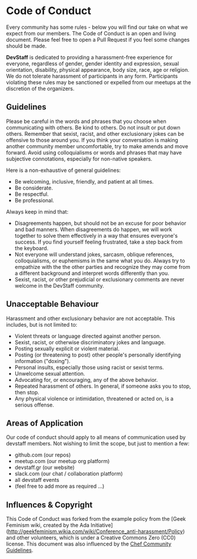 # Code of Conduct
Every community has some rules - below you will find our take on what we expect from our members. The Code of Conduct is an open and living document. Please feel free to open a Pull Request if you feel some changes should be made. 

**DevStaff** is dedicated to providing a harassment-free experience for everyone, regardless of gender, gender identity and expression, sexual orientation, disability, physical appearance, body size, race, age or religion. We do not tolerate harassment of participants in any form. Participants violating these rules may be sanctioned or expelled from our meetups at the discretion of the organizers. 

## Guidelines
Please be careful in the words and phrases that you choose when communicating with others. Be kind to others. Do not insult or put down others. Remember that sexist, racist, and other exclusionary jokes can be offensive to those around you. If you think your conversation is making another community member uncomfortable, try to make amends and move forward. Avoid using colloquialisms or words and phrases that may have subjective connotations, especially for non-native speakers.

Here is a non-exhaustive of general guidelines:

* Be welcoming, inclusive, friendly, and patient at all times.
* Be considerate.
* Be respectful.
* Be professional.

Always keep in mind that:

* Disagreements happen, but should not be an excuse for poor behavior and bad manners. When disagreements do happen, we will work together to solve them effectively in a way that ensures everyone's success. If you find yourself feeling frustrated, take a step back from the keyboard.
* Not everyone will understand jokes, sarcasm, oblique references, colloquialisms, or euphemisms in the same what you do. Always try to empathize with the the other parties and recognize they may come from a different background and interpret words differently than you.
* Sexist, racist, or other prejudicial or exclusionary comments are never welcome in the DevStaff community.

## Unacceptable Behaviour
Harassment and other exclusionary behavior are not acceptable. This includes, but is not limited to:

* Violent threats or language directed against another person.
* Sexist, racist, or otherwise discriminatory jokes and language.
* Posting sexually explicit or violent material.
* Posting (or threatening to post) other people's personally identifying information ("doxing").
* Personal insults, especially those using racist or sexist terms.
* Unwelcome sexual attention.
* Advocating for, or encouraging, any of the above behavior.
* Repeated harassment of others. In general, if someone asks you to stop, then stop.
* Any physical violence or intimidation, threatened or acted on, is a serious offense.

## Areas of Application
Our code of conduct should apply to all means of communication used by devstaff members. Not wishing to limit the scope, but just to mention a few:

* github.com (our repos)
* meetup.com (our meetup org platform)
* devstaff.gr (our website)
* slack.com (our chat / collaboration platform)
* all devstaff events
* (feel free to add more as required ...)

## Influences & Copyright
This Code of Conduct was forked from the example policy from the [Geek Feminism wiki, created by the Ada Initiative] (http://geekfeminism.wikia.com/wiki/Conference_anti-harassment/Policy) and other volunteers, which is under a Creative Commons Zero (CC0) license. This document was also influenced by the [Chef Community Guidelines](https://docs.chef.io/community_guidelines.html).
